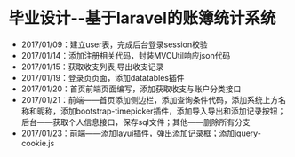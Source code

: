 # 毕业设计--基于laravel的账簿统计系统

- 2017/01/09：建立user表，完成后台登录session校验
- 2017/01/14：添加注册相关代码，封装MVCUtil响应json代码
- 2017/01/15：获取收支列表,导出收支记录
- 2017/01/19：登录页页面，添加datatables插件
- 2017/01/20：首页前端页面编写，添加获取收支与账户分类接口
- 2017/01/21：前端——首页添加侧边栏，添加查询条件代码，添加系统上方名称和昵称，添加bootstrap-timepicker插件，添加导入导出和添加记录按钮；后台——获取个人信息接口，保存sql文件；其他——删除所有分支
- 2017/01/23：前端——添加layui插件，弹出添加记录框；添加jquery-cookie.js